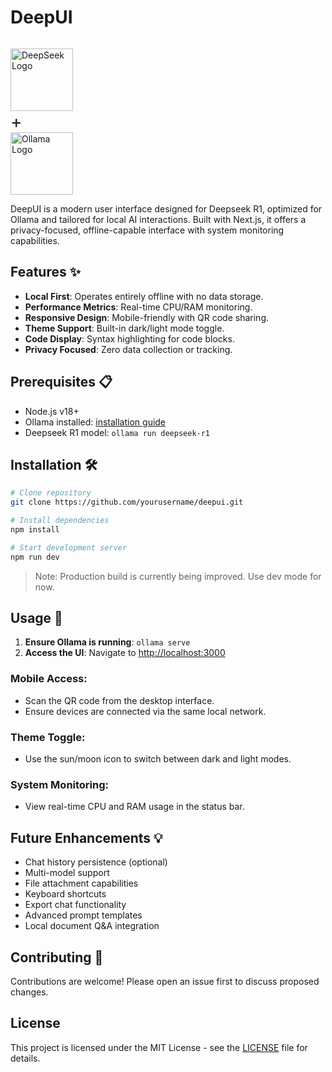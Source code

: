 # DeepUI

<p align="center" style="display: flex; align-items: center; justify-content: center; gap: 20px;">
  <div style="display: flex; align-items: center;">
    <img src="https://cdn-uploads.huggingface.co/production/uploads/6797cadeb825d5b94ea8bacb/ZZWmmroc9BCvlhmxPSciH.png" alt="DeepSeek Logo" height="100">
  </div>
  <div style="display: flex; align-items: center; font-size: 2em;">
    <span>+</span>
  </div>
  <div style="display: flex; align-items: center;">
    <img src="https://registry.npmmirror.com/@lobehub/icons-static-png/latest/files/dark/ollama.png" alt="Ollama Logo" height="100">
  </div>
</p>

DeepUI is a modern user interface designed for Deepseek R1, optimized for Ollama and tailored for local AI interactions. Built with Next.js, it offers a privacy-focused, offline-capable interface with system monitoring capabilities.

## Features ✨

- **Local First**: Operates entirely offline with no data storage.
- **Performance Metrics**: Real-time CPU/RAM monitoring.
- **Responsive Design**: Mobile-friendly with QR code sharing.
- **Theme Support**: Built-in dark/light mode toggle.
- **Code Display**: Syntax highlighting for code blocks.
- **Privacy Focused**: Zero data collection or tracking.

## Prerequisites 📋

- Node.js v18+
- Ollama installed: [installation guide](#)
- Deepseek R1 model: `ollama run deepseek-r1`

## Installation 🛠️

```bash
# Clone repository
git clone https://github.com/yourusername/deepui.git

# Install dependencies
npm install

# Start development server
npm run dev
```

> Note: Production build is currently being improved. Use dev mode for now.

## Usage 🚀

1. **Ensure Ollama is running**: `ollama serve`
2. **Access the UI**: Navigate to [http://localhost:3000](http://localhost:3000)

### Mobile Access:

- Scan the QR code from the desktop interface.
- Ensure devices are connected via the same local network.

### Theme Toggle:

- Use the sun/moon icon to switch between dark and light modes.

### System Monitoring:

- View real-time CPU and RAM usage in the status bar.

## Future Enhancements 💡

- Chat history persistence (optional)
- Multi-model support
- File attachment capabilities
- Keyboard shortcuts
- Export chat functionality
- Advanced prompt templates
- Local document Q&A integration

## Contributing 🤝

Contributions are welcome! Please open an issue first to discuss proposed changes.

## License

This project is licensed under the MIT License - see the [LICENSE](LICENSE) file for details.
